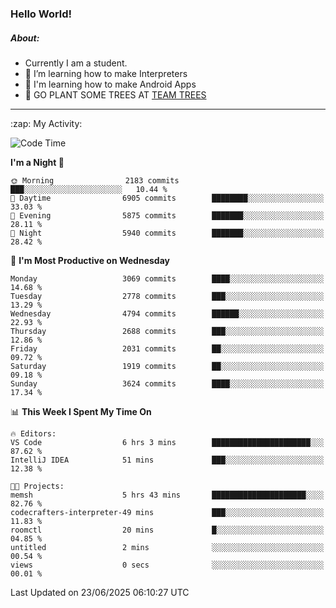### Hello World!

##### About:
- Currently I am a student.
- 🌱 I’m learning how to make Interpreters
- 🌱 I'm learning how to make Android Apps
- 🌱 GO PLANT SOME TREES AT [TEAM TREES](https://teamtrees.org/)

---
  <summary>:zap: My Activity:</summary>
  
<!--START_SECTION:waka-->
![Code Time](http://img.shields.io/badge/Code%20Time-1%2C668%20hrs%2028%20mins-blue)

**I'm a Night 🦉** 

```text
🌞 Morning                2183 commits        ███░░░░░░░░░░░░░░░░░░░░░░   10.44 % 
🌆 Daytime                6905 commits        ████████░░░░░░░░░░░░░░░░░   33.03 % 
🌃 Evening                5875 commits        ███████░░░░░░░░░░░░░░░░░░   28.11 % 
🌙 Night                  5940 commits        ███████░░░░░░░░░░░░░░░░░░   28.42 % 
```
📅 **I'm Most Productive on Wednesday** 

```text
Monday                   3069 commits        ████░░░░░░░░░░░░░░░░░░░░░   14.68 % 
Tuesday                  2778 commits        ███░░░░░░░░░░░░░░░░░░░░░░   13.29 % 
Wednesday                4794 commits        ██████░░░░░░░░░░░░░░░░░░░   22.93 % 
Thursday                 2688 commits        ███░░░░░░░░░░░░░░░░░░░░░░   12.86 % 
Friday                   2031 commits        ██░░░░░░░░░░░░░░░░░░░░░░░   09.72 % 
Saturday                 1919 commits        ██░░░░░░░░░░░░░░░░░░░░░░░   09.18 % 
Sunday                   3624 commits        ████░░░░░░░░░░░░░░░░░░░░░   17.34 % 
```


📊 **This Week I Spent My Time On** 

```text
🔥 Editors: 
VS Code                  6 hrs 3 mins        ██████████████████████░░░   87.62 % 
IntelliJ IDEA            51 mins             ███░░░░░░░░░░░░░░░░░░░░░░   12.38 % 

🐱‍💻 Projects: 
memsh                    5 hrs 43 mins       █████████████████████░░░░   82.76 % 
codecrafters-interpreter-49 mins             ███░░░░░░░░░░░░░░░░░░░░░░   11.83 % 
roomctl                  20 mins             █░░░░░░░░░░░░░░░░░░░░░░░░   04.85 % 
untitled                 2 mins              ░░░░░░░░░░░░░░░░░░░░░░░░░   00.54 % 
views                    0 secs              ░░░░░░░░░░░░░░░░░░░░░░░░░   00.01 % 
```


 Last Updated on 23/06/2025 06:10:27 UTC
<!--END_SECTION:waka-->
